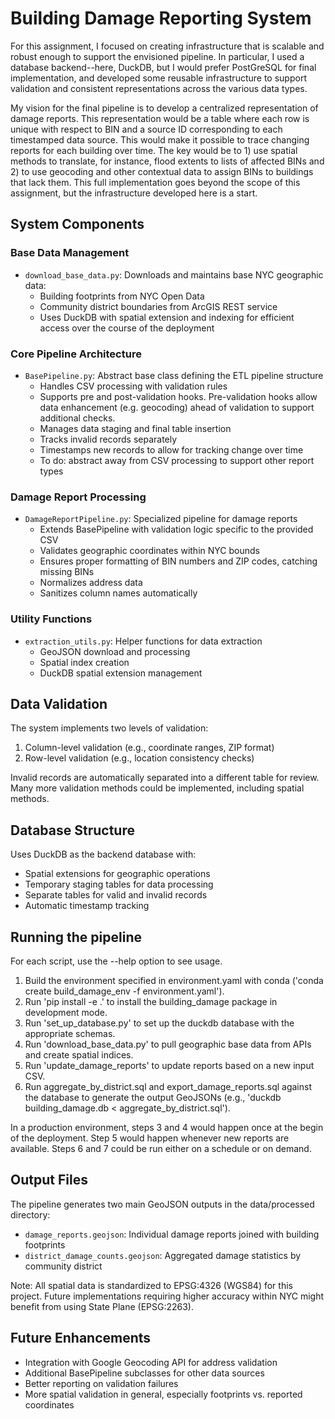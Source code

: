 # Building Damage Reporting System

For this assignment, I focused on creating infrastructure that is scalable and robust enough to support the envisioned pipeline. In particular, I used a database backend--here, DuckDB, but I would prefer PostGreSQL for final implementation, and developed some reusable infrastructure to support validation and consistent representations across the various data types.

My vision for the final pipeline is to develop a centralized representation of damage reports. This representation would be a table where each row is unique with respect to BIN and a source ID corresponding to each timestamped data source. This would make it possible to trace changing reports for each building over time. The key would be to 1) use spatial methods to translate, for instance, flood extents to lists of affected BINs and 2) to use geocoding and other contextual data to assign BINs to buildings that lack them. This full implementation goes beyond the scope of this assignment, but the infrastructure developed here is a start.


## System Components

### Base Data Management
- `download_base_data.py`: Downloads and maintains base NYC geographic data:
  - Building footprints from NYC Open Data
  - Community district boundaries from ArcGIS REST service
  - Uses DuckDB with spatial extension and indexing for efficient access over the course of the deployment

### Core Pipeline Architecture
- `BasePipeline.py`: Abstract base class defining the ETL pipeline structure
  - Handles CSV processing with validation rules
  - Supports pre and post-validation hooks. Pre-validation hooks allow data enhancement (e.g. geocoding) ahead of validation to support additional checks.
  - Manages data staging and final table insertion
  - Tracks invalid records separately
  - Timestamps new records to allow for tracking change over time
  - To do: abstract away from CSV processing to support other report types

### Damage Report Processing
- `DamageReportPipeline.py`: Specialized pipeline for damage reports
  - Extends BasePipeline with validation logic specific to the provided CSV
  - Validates geographic coordinates within NYC bounds
  - Ensures proper formatting of BIN numbers and ZIP codes, catching missing BINs
  - Normalizes address data
  - Sanitizes column names automatically

### Utility Functions
- `extraction_utils.py`: Helper functions for data extraction
  - GeoJSON download and processing
  - Spatial index creation
  - DuckDB spatial extension management

## Data Validation
The system implements two levels of validation:
1. Column-level validation (e.g., coordinate ranges, ZIP format)
2. Row-level validation (e.g., location consistency checks)

Invalid records are automatically separated into a different table for review.
Many more validation methods could be implemented, including spatial methods.

## Database Structure
Uses DuckDB as the backend database with:
- Spatial extensions for geographic operations
- Temporary staging tables for data processing
- Separate tables for valid and invalid records
- Automatic timestamp tracking

## Running the pipeline
For each script, use the --help option to see usage.
1. Build the environment specified in environment.yaml with conda ('conda create build_damage_env -f environment.yaml').
2. Run 'pip install -e .' to install the building_damage package in development mode.
3. Run 'set_up_database.py' to set up the duckdb database with the appropriate schemas.
4. Run 'download_base_data.py' to pull geographic base data from APIs and create spatial indices.
5. Run 'update_damage_reports' to update reports based on a new input CSV.
6. Run aggregate_by_district.sql and export_damage_reports.sql against the database to generate the output GeoJSONs (e.g., 'duckdb building_damage.db < aggregate_by_district.sql').

In a production environment, steps 3 and 4 would happen once at the begin of the deployment. Step 5 would happen whenever new reports are available. Steps 6 and 7 could be run either on a schedule or on demand.


## Output Files
The pipeline generates two main GeoJSON outputs in the data/processed directory:
- `damage_reports.geojson`: Individual damage reports joined with building footprints
- `district_damage_counts.geojson`: Aggregated damage statistics by community district

Note: All spatial data is standardized to EPSG:4326 (WGS84) for this project. Future implementations requiring higher accuracy within NYC might benefit from using State Plane (EPSG:2263).

## Future Enhancements
- Integration with Google Geocoding API for address validation
- Additional BasePipeline subclasses for other data sources
- Better reporting on validation failures
- More spatial validation in general, especially footprints vs. reported coordinates
